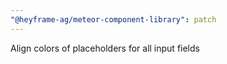 ```yaml
---
"@heyframe-ag/meteor-component-library": patch
---
```


Align colors of placeholders for all input fields
